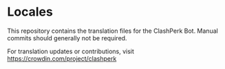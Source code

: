# Locales

This repository contains the translation files for the ClashPerk Bot. Manual commits should generally not be required.

For translation updates or contributions, visit https://crowdin.com/project/clashperk

